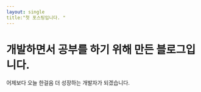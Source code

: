 ```yaml
---
layout: single
title:"첫 포스팅입니다. "
---
```

# 개발하면서 공부를 하기 위해 만든 블로그입니다.

어제보다 오늘 한걸음 더 성장하는 개발자가 되겠습니다.
